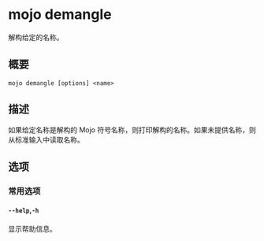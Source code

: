# mojo demangle

解构给定的名称。

## 概要[](#synopsis)

```
mojo demangle [options] <name>
```

## 描述[](#description)

如果给定名称是解构的 Mojo 符号名称，则打印解构的名称。如果未提供名称，则从标准输入中读取名称。

## 选项[](#options)

### 常用选项[](#common-options)

#### `--help`,`-h`[](#help--h)

显示帮助信息。
